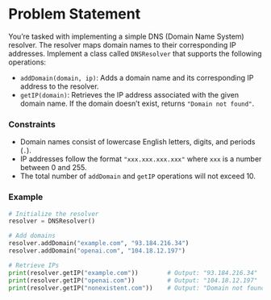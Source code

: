 # Problem Statement

You’re tasked with implementing a simple DNS (Domain Name System) resolver. The resolver maps domain names to their corresponding IP addresses. Implement a class called `DNSResolver` that supports the following operations:

- `addDomain(domain, ip)`: Adds a domain name and its corresponding IP address to the resolver.
- `getIP(domain)`: Retrieves the IP address associated with the given domain name. If the domain doesn’t exist, returns `"Domain not found"`.

### Constraints

- Domain names consist of lowercase English letters, digits, and periods (`.`).
- IP addresses follow the format `"xxx.xxx.xxx.xxx"` where `xxx` is a number between 0 and 255.
- The total number of `addDomain` and `getIP` operations will not exceed 10.

### Example

```python
# Initialize the resolver
resolver = DNSResolver()

# Add domains
resolver.addDomain("example.com", "93.184.216.34")
resolver.addDomain("openai.com", "104.18.12.197")

# Retrieve IPs
print(resolver.getIP("example.com"))        # Output: "93.184.216.34"
print(resolver.getIP("openai.com"))         # Output: "104.18.12.197"
print(resolver.getIP("nonexistent.com"))    # Output: "Domain not found"
